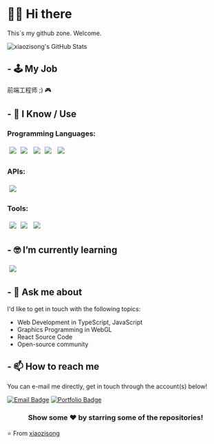 # 🙋‍♂️ Hi there 

This`s my github zone. Welcome.

![xiaozisong's GitHub Stats](https://github-readme-stats.vercel.app/api?username=xiaozisong&show_icons=true)

## - 🕹️ My Job

前端工程师 ;) 🎮

## - 🧠 I Know / Use
### Programming Languages:
<img src="https://img.shields.io/badge/TypeScript-black?style=for-the-badge&logo=TypeScript" style="margin:5px" /><img src="https://img.shields.io/badge/go-black?style=for-the-badge&logo=go" style="margin:5px" />
<img src="http://img.shields.io/badge/-c-black?style=for-the-badge&logo=c&logoColor=white" style="margin:5px" /><img src="http://img.shields.io/badge/-java-black?style=for-the-badge&logo=java&logoColor=orange" style="margin:5px" />
<img src="http://img.shields.io/badge/-javascript-black?style=for-the-badge&logo=javascript" style="margin:5px" />

### APIs:

<img src="http://img.shields.io/badge/-opengl-black?style=for-the-badge&logo=opengl" style="margin:5px" />

### Tools:

<img src="http://img.shields.io/badge/-git-black?style=for-the-badge&logo=git" style="margin:5px" /><img src="http://img.shields.io/badge/-gitgub-black?style=for-the-badge&logo=github" style="margin:5px" />
<img src="https://img.shields.io/badge/webpack-black?style=for-the-badge&logo=webpack" style="margin:5px" />

## - 🤓 I’m currently learning

<img src="https://img.shields.io/badge/webgl-black?style=for-the-badge&logo=webgl" style="margin:5px" />


## - 💬 Ask me about

I'd like to get in touch with the following topics:

- Web Development in TypeScript, JavaScript
- Graphics Programming in WebGL
- React Source Code
- Open-source community

## - 📫 How to reach me

You can e-mail me directly, get in touch through the account(s) below!

[![Email Badge](https://img.shields.io/badge/email-black?style=for-the-badge&logo=google)](https://xiaozisong.github.io)
[![Portfolio Badge](http://img.shields.io/badge/event_horizon-check_out_my_portfolio-orange?style=for-the-badge&logo=google-chrome&logoColor=white)](https://xiaozisong.github.io)

<div align="center">

### Show some ❤️ by starring some of the repositories!

</div>

⭐ From [xiaozisong](https://github.com/xiaozisong)

